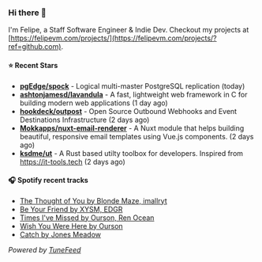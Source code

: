 ### Hi there 👋

I'm Felipe, a Staff Software Engineer & Indie Dev. Checkout my projects at [https://felipevm.com/projects/](https://felipevm.com/projects/?ref=github.com).

#### ⭐ Recent Stars
- **[pgEdge/spock](https://github.com/pgEdge/spock)** - Logical multi-master PostgreSQL replication (today)
- **[ashtonjamesd/lavandula](https://github.com/ashtonjamesd/lavandula)** - A fast, lightweight web framework in C for building modern web applications (1 day ago)
- **[hookdeck/outpost](https://github.com/hookdeck/outpost)** - Open Source Outbound Webhooks and Event Destinations Infrastructure (2 days ago)
- **[Mokkapps/nuxt-email-renderer](https://github.com/Mokkapps/nuxt-email-renderer)** - A Nuxt module that helps building beautiful, responsive email templates using Vue.js components. (2 days ago)
- **[ksdme/ut](https://github.com/ksdme/ut)** - A Rust based utilty toolbox for developers. Inspired from https://it-tools.tech (2 days ago)

#### 🎧 Spotify recent tracks
- [The Thought of You by Blonde Maze, imallryt](https://open.spotify.com/track/0Cuiebpn7tG3Qs8CNSIaN2)
- [Be Your Friend by XYSM, EDGR](https://open.spotify.com/track/10TsQZCb8QVql2ocirBc6R)
- [Times I&#39;ve Missed by Ourson, Ren Ocean](https://open.spotify.com/track/1fuKKFB7S9OZa9lIsweTm0)
- [Wish You Were Here by Ourson](https://open.spotify.com/track/1wrR8jLtLyqnzhJQmpWOKu)
- [Catch by Jones Meadow](https://open.spotify.com/track/7h2xHnlFVvw13EWy4C0FNV)

_Powered by [TuneFeed](https://tunefeed.app?ref=github.com)_
